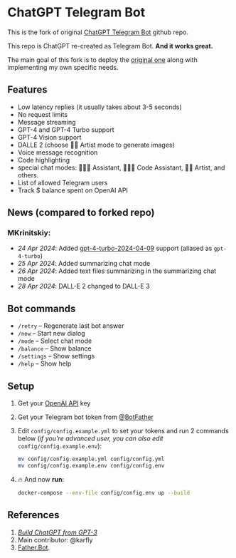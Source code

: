 # ChatGPT Telegram Bot

This is the fork of original [ChatGPT Telegram Bot](https://github.com/father-bot/chatgpt_telegram_bot) github repo.

This repo is ChatGPT re-created as Telegram Bot. **And it works great.**

The main goal of this fork is to deploy the [original one](https://github.com/father-bot/chatgpt_telegram_bot) along with implementing my own specific needs.

## Features
- Low latency replies (it usually takes about 3-5 seconds)
- No request limits
- Message streaming
- GPT-4 and GPT-4 Turbo support
- GPT-4 Vision support
- DALLE 2 (choose 👩‍🎨 Artist mode to generate images)
- Voice message recognition
- Code highlighting
- special chat modes: 👩🏼‍🎓 Assistant, 👩🏼‍💻 Code Assistant, 👩‍🎨 Artist, and others.
- List of allowed Telegram users
- Track $ balance spent on OpenAI API



## News (compared to forked repo)
### MKrinitskiy:
- *24 Apr 2024*: Added [gpt-4-turbo-2024-04-09](https://platform.openai.com/docs/models/gpt-4-turbo-and-gpt-4) support (aliased as `gpt-4-turbo`)
- *25 Apr 2024*: Added summarizing chat mode
- *26 Apr 2024*: Added text files summarizing in the summarizing chat mode
- *28 Apr 2024*: DALL-E 2 changed to DALL-E 3

## Bot commands
- `/retry` – Regenerate last bot answer
- `/new` – Start new dialog
- `/mode` – Select chat mode
- `/balance` – Show balance
- `/settings` – Show settings
- `/help` – Show help

## Setup
1. Get your [OpenAI API](https://openai.com/api/) key

2. Get your Telegram bot token from [@BotFather](https://t.me/BotFather)

3. Edit `config/config.example.yml` to set your tokens and run 2 commands below (*if you're advanced user, you can also edit* `config/config.example.env`):
    ```bash
    mv config/config.example.yml config/config.yml
    mv config/config.example.env config/config.env
    ```

4. 🔥 And now **run**:
    ```bash
    docker-compose --env-file config/config.env up --build
    ```



## References
1. [*Build ChatGPT from GPT-3*](https://learnprompting.org/docs/applied_prompting/build_chatgpt)
1. Main contributor: @karfly
3. [Father.Bot](https://father.bot).
